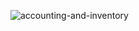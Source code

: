 ![accounting-and-inventory](https://github.com/user-attachments/assets/55af99de-fddf-4cdf-b1e5-0ac1a63fb598)
